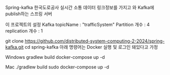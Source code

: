 Spring-kafka
한국도로공사 실시간 소통 데이터 링크정보를 가지고 와 Kafka에 publish하는 스프링 서버

이 프로젝트의 설정
Kafka
topicName : "trafficSystem"
Partition 개수 : 4
replication 개수 : 1

git clone https://github.com/distributed-system-computing-2-2024/spring-kafka.git
cd spring-kafka
아래 명령어는 Docker 실행 및 로그인 돼있다고 가정

Windows
gradlew build
docker-compose up -d

Mac
./gradlew build
sudo docker-compose up -d
